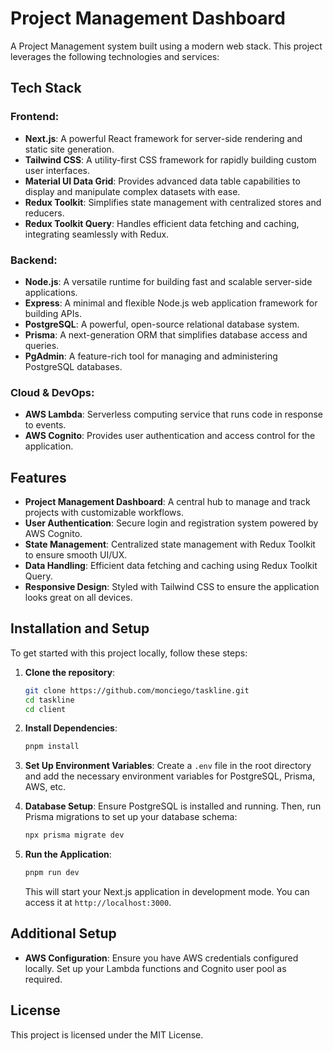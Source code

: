 # Project Management Dashboard

A Project Management system built using a modern web stack. This project leverages the following technologies and services:

## Tech Stack

### Frontend:

- **Next.js**: A powerful React framework for server-side rendering and static site generation.
- **Tailwind CSS**: A utility-first CSS framework for rapidly building custom user interfaces.
- **Material UI Data Grid**: Provides advanced data table capabilities to display and manipulate complex datasets with ease.
- **Redux Toolkit**: Simplifies state management with centralized stores and reducers.
- **Redux Toolkit Query**: Handles efficient data fetching and caching, integrating seamlessly with Redux.

### Backend:

- **Node.js**: A versatile runtime for building fast and scalable server-side applications.
- **Express**: A minimal and flexible Node.js web application framework for building APIs.
- **PostgreSQL**: A powerful, open-source relational database system.
- **Prisma**: A next-generation ORM that simplifies database access and queries.
- **PgAdmin**: A feature-rich tool for managing and administering PostgreSQL databases.

### Cloud & DevOps:

- **AWS Lambda**: Serverless computing service that runs code in response to events.
- **AWS Cognito**: Provides user authentication and access control for the application.

## Features

- **Project Management Dashboard**: A central hub to manage and track projects with customizable workflows.
- **User Authentication**: Secure login and registration system powered by AWS Cognito.
- **State Management**: Centralized state management with Redux Toolkit to ensure smooth UI/UX.
- **Data Handling**: Efficient data fetching and caching using Redux Toolkit Query.
- **Responsive Design**: Styled with Tailwind CSS to ensure the application looks great on all devices.

## Installation and Setup

To get started with this project locally, follow these steps:

1. **Clone the repository**:

   ```bash
   git clone https://github.com/monciego/taskline.git
   cd taskline
   cd client
   ```

2. **Install Dependencies**:

   ```bash
   pnpm install
   ```

3. **Set Up Environment Variables**:
   Create a `.env` file in the root directory and add the necessary environment variables for PostgreSQL, Prisma, AWS, etc.

4. **Database Setup**:
   Ensure PostgreSQL is installed and running. Then, run Prisma migrations to set up your database schema:

   ```bash
   npx prisma migrate dev
   ```

5. **Run the Application**:
   ```bash
   pnpm run dev
   ```
   This will start your Next.js application in development mode. You can access it at `http://localhost:3000`.

## Additional Setup

- **AWS Configuration**: Ensure you have AWS credentials configured locally. Set up your Lambda functions and Cognito user pool as required.

## License

This project is licensed under the MIT License.

